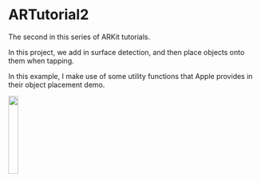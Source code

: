 # ARTutorial2

The second in this series of ARKit tutorials. 

In this project, we add in surface detection, and then place objects onto them when tapping.

In this example, I make use of some utility functions that Apple provides in their object placement demo.

<img src="https://github.com/AbovegroundDan/ARTutorial2/blob/master/sample.jpg" width="20%" height="20%">
